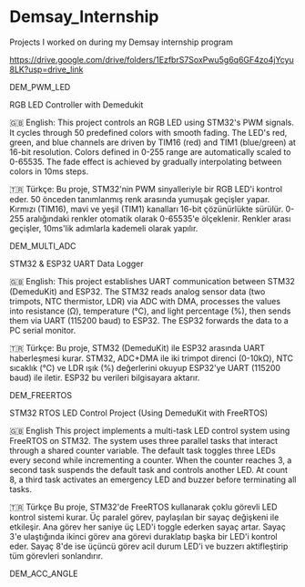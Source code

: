 # Demsay_Internship
 
Projects I worked on during my Demsay internship program

https://drive.google.com/drive/folders/1EzfbrS7SoxPwu5g6q6GF4zo4jYcyu8LK?usp=drive_link

DEM_PWM_LED

RGB LED Controller with Demedukit

🇬🇧 English:
This project controls an RGB LED using STM32's PWM signals. It cycles through 50 predefined colors with smooth fading. The LED's red, green, and blue channels are driven by TIM16 (red) and TIM1 (blue/green) at 16-bit resolution. Colors defined in 0-255 range are automatically scaled to 0-65535. The fade effect is achieved by gradually interpolating between colors in 10ms steps.

🇹🇷 Türkçe:
Bu proje, STM32'nin PWM sinyalleriyle bir RGB LED'i kontrol eder. 50 önceden tanımlanmış renk arasında yumuşak geçişler yapar. Kırmızı (TIM16), mavi ve yeşil (TIM1) kanalları 16-bit çözünürlükte sürülür. 0-255 aralığındaki renkler otomatik olarak 0-65535'e ölçeklenir. Renkler arası geçişler, 10ms'lik adımlarla kademeli olarak yapılır.


DEM_MULTI_ADC

STM32 & ESP32 UART Data Logger

🇬🇧 English:
This project establishes UART communication between STM32 (DemeduKit) and ESP32. The STM32 reads analog sensor data (two trimpots, NTC thermistor, LDR) via ADC with DMA, processes the values into resistance (Ω), temperature (°C), and light percentage (%), then sends them via UART (115200 baud) to ESP32. The ESP32 forwards the data to a PC serial monitor.

🇹🇷 Türkçe:
Bu proje, STM32 (DemeduKit) ile ESP32 arasında UART haberleşmesi kurar. STM32, ADC+DMA ile iki trimpot direnci (0-10kΩ), NTC sıcaklık (°C) ve LDR ışık (%) değerlerini okuyup ESP32'ye UART (115200 baud) ile iletir. ESP32 bu verileri bilgisayara aktarır.


DEM_FREERTOS

STM32 RTOS LED Control Project
(Using DemeduKit with FreeRTOS)

🇬🇧 English
This project implements a multi-task LED control system using FreeRTOS on STM32. The system uses three parallel tasks that interact through a shared counter variable. The default task toggles three LEDs every second while incrementing a counter. When the counter reaches 3, a second task suspends the default task and controls another LED. At count 8, a third task activates an emergency LED and buzzer before terminating all tasks.

🇹🇷 Türkçe
Bu proje, STM32'de FreeRTOS kullanarak çoklu görevli LED kontrol sistemi kurar. Üç paralel görev, paylaşılan bir sayaç değişkeni ile etkileşir. Ana görev her saniye üç LED'i toggle ederken sayaç artar. Sayaç 3'e ulaştığında ikinci görev ana görevi duraklatıp başka bir LED'i kontrol eder. Sayaç 8'de ise üçüncü görev acil durum LED'i ve buzzerı aktifleştirip tüm görevleri sonlandırır.

DEM_ACC_ANGLE




